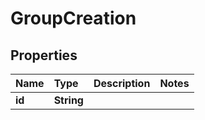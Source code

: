 # GroupCreation

## Properties

| Name | Type | Description | Notes |
| :--- | :--- | :--- | :--- |
| **id** | **String** |  |  |

